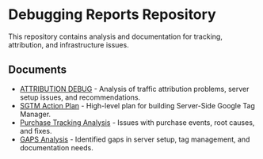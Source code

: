 # Debugging Reports Repository

This repository contains analysis and documentation for tracking, attribution, and infrastructure issues.

## Documents

- [ATTRIBUTION DEBUG](ATTRIBUTION_DEBUG.md) - Analysis of traffic attribution problems, server setup issues, and recommendations.
- [SGTM Action Plan](SGTM_ACTION_PLAN.md) - High-level plan for building Server-Side Google Tag Manager.
- [Purchase Tracking Analysis](PURCHASE_TRACKING.md) - Issues with purchase events, root causes, and fixes.
- [GAPS Analysis](GAPS.md) - Identified gaps in server setup, tag management, and documentation needs.
